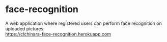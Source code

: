 # face-recognition

A web application where registered users can perform face recognition on uploaded pictures: \
https://clchinara-face-recognition.herokuapp.com
